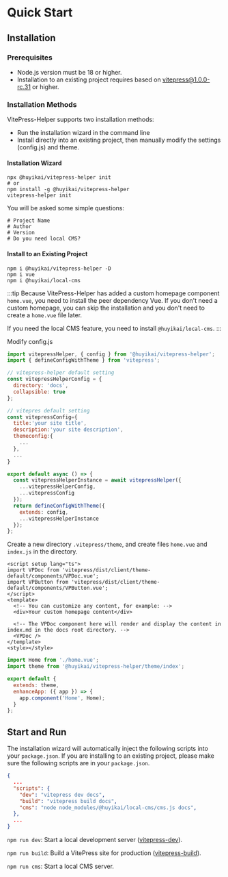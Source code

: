 # Quick Start

## Installation

### Prerequisites

- Node.js version must be 18 or higher.
- Installation to an existing project requires based on vitepress@1.0.0-rc.31 or higher.

### Installation Methods

VitePress-Helper supports two installation methods:

- Run the installation wizard in the command line
- Install directly into an existing project, then manually modify the settings (config.js) and theme.

#### Installation Wizard

```shell
npx @huyikai/vitepress-helper init
# or
npm install -g @huyikai/vitepress-helper
vitepress-helper init
```

You will be asked some simple questions:

```shell
# Project Name
# Author
# Version
# Do you need local CMS?
```

#### Install to an Existing Project

```shell
npm i @huyikai/vitepress-helper -D
npm i vue
npm i @huyikai/local-cms
```

:::tip
Because VitePress-Helper has added a custom homepage component `home.vue`, you need to install the peer dependency Vue. If you don't need a custom homepage, you can skip the installation and you don't need to create a `home.vue` file later.

If you need the local CMS feature, you need to install `@huyikai/local-cms`.
:::

Modify config.js

```javascript
import vitepressHelper, { config } from '@huyikai/vitepress-helper';
import { defineConfigWithTheme } from 'vitepress';

// vitepress-helper default setting
const vitepressHelperConfig = {
  directory: 'docs',
  collapsible: true
};

// vitepres default setting
const vitepressConfig={
  title:'your site title',
  description:'your site description',
  themeconfig:{
    ...
  },
  ...
}

export default async () => {
  const vitepressHelperInstance = await vitepressHelper({
    ...vitepressHelperConfig,
    ...vitepressConfig
  });
  return defineConfigWithTheme({
    extends: config,
    ...vitepressHelperInstance
  });
};
```

Create a new directory `.vitepress/theme`, and create files `home.vue` and `index.js` in the directory.

```vue
<script setup lang="ts">
import VPDoc from 'vitepress/dist/client/theme-default/components/VPDoc.vue';
import VPButton from 'vitepress/dist/client/theme-default/components/VPButton.vue';
</script>
<template>
  <!-- You can customize any content, for example: -->
  <div>Your custom homepage content</div>

  <!-- The VPDoc component here will render and display the content in index.md in the docs root directory. -->
  <VPDoc />
</template>
<style></style>
```

```javascript
import Home from './home.vue';
import theme from '@huyikai/vitepress-helper/theme/index';

export default {
  extends: theme,
  enhanceApp: ({ app }) => {
    app.component('Home', Home);
  }
};
```

## Start and Run

The installation wizard will automatically inject the following scripts into your `package.json`. If you are installing to an existing project, please make sure the following scripts are in your `package.json`.

```json
{
  ...
  "scripts": {
    "dev": "vitepress dev docs",
    "build": "vitepress build docs",
    "cms": "node node_modules/@huyikai/local-cms/cms.js docs",
  },
  ...
}
```

`npm run dev`: Start a local development server ([vitepress-dev](https://vitepress.dev/reference/cli#vitepress-dev)).

`npm run build`: Build a VitePress site for production ([vitepress-build](https://vitepress.dev/reference/cli#vitepress-build)).

`npm run cms`: Start a local CMS server.
